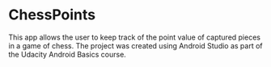 # ChessPoints
This app allows the user to keep track of the point value of captured pieces in a game of chess.
The project was created using Android Studio as part of the Udacity Android Basics course.
